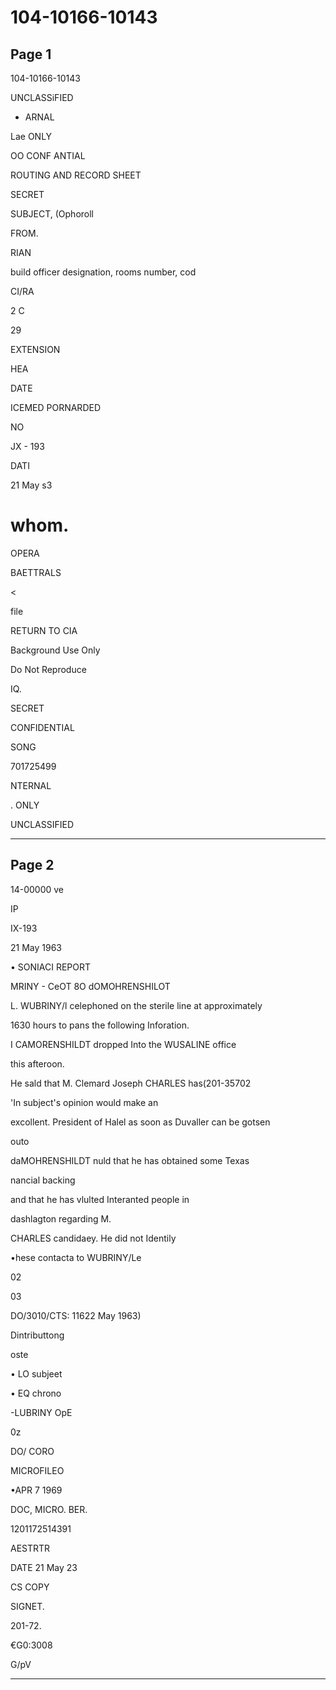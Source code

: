 # 104-10166-10143

## Page 1

104-10166-10143

UNCLASSiFIED

* ARNAL

Lae ONLY

OO CONF ANTIAL

ROUTING AND RECORD SHEET

SECRET

SUBJECT, (Ophoroll

FROM.

RIAN

build officer designation, rooms number, cod

CI/RA

2 C

29

EXTENSION

HEA

DATE

ICEMED PORNARDED

NO

JX - 193

DATI

21 May s3

# whom.

OPERA

BAETTRALS

<

file

RETURN TO CIA

Background Use Only

Do Not Reproduce

IQ.

SECRET

CONFIDENTIAL

SONG

701725499

NTERNAL

. ONLY

UNCLASSIFIED

---

## Page 2

14-00000 ve

IP

IX-193

21 May 1963

• SONIACI REPORT

MRINY - CeOT 8O dOMOHRENSHILOT

L. WUBRINY/l celephoned on the sterile line at approximately

1630 hours to pans the following Inforation.

I CAMORENSHILDT dropped Into the WUSALINE office

this afteroon.

He sald that M. Clemard Joseph CHARLES has(201-35702

'In subject's opinion would make an

excollent. President of Halel as soon as Duvaller can be gotsen

outo

daMOHRENSHILDT nuld that he has obtained some Texas

nancial backing

and that he has vlulted Interanted people in

dashlagton regarding M.

CHARLES candidaey. He did not Identily

•hese contacta to WUBRINY/Le

02

03

DO/3010/CTS: 11622 May 1963)

Dintributtong

oste

• LO subjeet

• EQ chrono

-LUBRINY OpE

0z

DO/ CORO

MICROFILEO

•APR 7 1969

DOC, MICRO. BER.

1201172514391

AESTRTR

DATE 21 May 23

CS COPY

SIGNET.

201-72.

€G0:3008

G/pV

---

